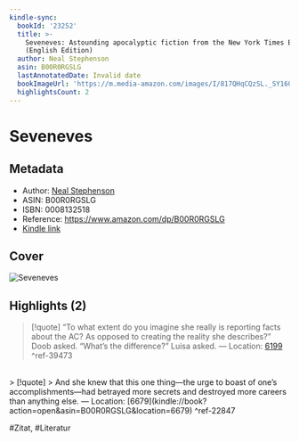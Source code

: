 ```yaml
---
kindle-sync:
  bookId: '23252'
  title: >-
    Seveneves: Astounding apocalyptic fiction from the New York Times Bestseller
    (English Edition)
  author: Neal Stephenson
  asin: B00R0RGSLG
  lastAnnotatedDate: Invalid date
  bookImageUrl: 'https://m.media-amazon.com/images/I/817QHqCQzSL._SY160.jpg'
  highlightsCount: 2
---
```

# Seveneves
## Metadata
* Author: [Neal Stephenson](<https://www.goodreads.com/search?q=Neal Stephenson>)
* ASIN: B00R0RGSLG
* ISBN: 0008132518
* Reference: https://www.amazon.com/dp/B00R0RGSLG
* [Kindle link](kindle://book?action=open&asin=B00R0RGSLG)

## Cover
![Seveneves](https://m.media-amazon.com/images/I/817QHqCQzSL._SY160.jpg)

## Highlights (2)

> [!quote]
> “To what extent do you imagine she really is reporting facts about the AC? As opposed to creating the reality she describes?” Doob asked. “What’s the difference?” Luisa asked. — Location: [6199](kindle://book?action=open&asin=B00R0RGSLG&location=6199) ^ref-39473

<br>
> [!quote]
> And she knew that this one thing—the urge to boast of one’s accomplishments—had betrayed more secrets and destroyed more careers than anything else. — Location: [6679](kindle://book?action=open&asin=B00R0RGSLG&location=6679) ^ref-22847

<br>

#Zitat, #Literatur
